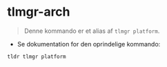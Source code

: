 # tlmgr-arch

> Denne kommando er et alias af `tlmgr platform`.

- Se dokumentation for den oprindelige kommando:

`tldr tlmgr platform`
